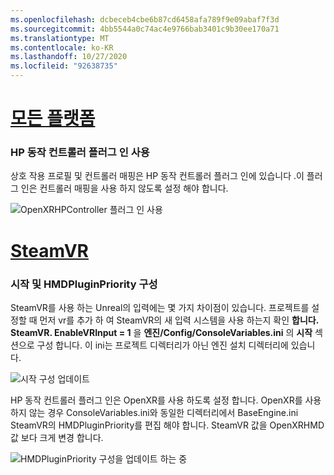 ```yaml
---
ms.openlocfilehash: dcbeceb4cbe6b87cd6458afa789f9e09abaf7f3d
ms.sourcegitcommit: 4bb5544a0c74ac4e9766bab3401c9b30ee170a71
ms.translationtype: MT
ms.contentlocale: ko-KR
ms.lasthandoff: 10/27/2020
ms.locfileid: "92638735"
---
```

# <a name="all-platforms"></a>[모든 플랫폼](#tab/all)

### <a name="enabling-hp-motion-controller-plugin"></a>HP 동작 컨트롤러 플러그 인 사용 

상호 작용 프로필 및 컨트롤러 매핑은 HP 동작 컨트롤러 플러그 인에 있습니다 .이 플러그 인은 컨트롤러 매핑을 사용 하지 않도록 설정 해야 합니다.

![OpenXRHPController 플러그 인 사용](../images/reverb-g2-img-01.png)

# <a name="steamvr"></a>[SteamVR](#tab/steamvr)

### <a name="configuring-startup-and-hmdpluginpriority"></a>시작 및 HMDPluginPriority 구성

SteamVR를 사용 하는 Unreal의 입력에는 몇 가지 차이점이 있습니다.  프로젝트를 설정할 때 먼저 vr를 추가 하 여 SteamVR의 새 입력 시스템을 사용 하는지 확인 **합니다. SteamVR. EnableVRInput = 1** 을 **엔진/Config/ConsoleVariables.ini** 의 **시작** 섹션으로 구성 합니다.  이 ini는 프로젝트 디렉터리가 아닌 엔진 설치 디렉터리에 있습니다.

![시작 구성 업데이트](../images/reverb-g2-img-07.png)

HP 동작 컨트롤러 플러그 인은 OpenXR를 사용 하도록 설정 합니다.  OpenXR를 사용 하지 않는 경우 ConsoleVariables.ini와 동일한 디렉터리에서 BaseEngine.ini SteamVR의 HMDPluginPriority를 편집 해야 합니다.  SteamVR 값을 OpenXRHMD 값 보다 크게 변경 합니다.

![HMDPluginPriority 구성을 업데이트 하는 중](../images/reverb-g2-img-08.png)


